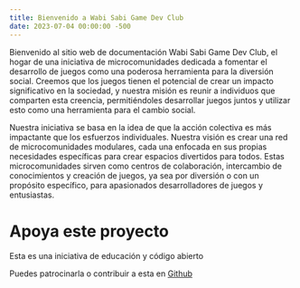 ```yaml
---
title: Bienvenido a Wabi Sabi Game Dev Club
date: 2023-07-04 00:00:00 -500
--- 
```


Bienvenido al sitio web de documentación Wabi Sabi Game Dev Club, el hogar de una iniciativa de microcomunidades dedicada a fomentar el desarrollo de juegos como una poderosa herramienta para la diversión social. Creemos que los juegos tienen el potencial de crear un impacto significativo en la sociedad, y nuestra misión es reunir a individuos que comparten esta creencia, permitiéndoles desarrollar juegos juntos y utilizar esto como una herramienta para el cambio social.

Nuestra iniciativa se basa en la idea de que la acción colectiva es más impactante que los esfuerzos individuales. Nuestra visión es crear una red de microcomunidades modulares, cada una enfocada en sus propias necesidades específicas para crear espacios divertidos para todos. Estas microcomunidades sirven como centros de colaboración, intercambio de conocimientos y creación de juegos, ya sea por diversión o con un propósito específico, para apasionados desarrolladores de juegos y entusiastas.
# Apoya este proyecto
Esta es una iniciativa de educación y código abierto

Puedes patrocinarla o contribuir a esta en [Github](https://github.com/WabiSabiClub/wabisabiclub.github.io)
